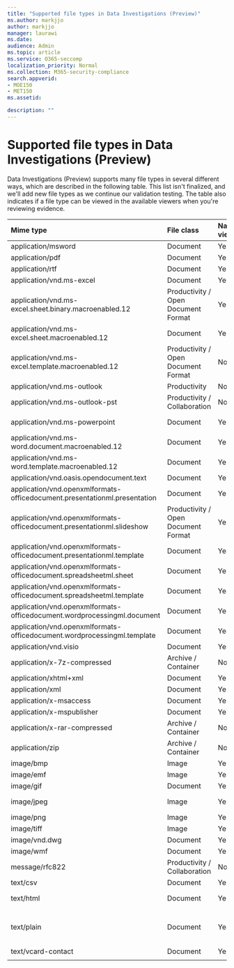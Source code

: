 ```yaml
---
title: "Supported file types in Data Investigations (Preview)"
ms.author: markjjo
author: markjjo
manager: laurawi
ms.date: 
audience: Admin
ms.topic: article
ms.service: O365-seccomp
localization_priority: Normal
ms.collection: M365-security-compliance 
search.appverid: 
- MOE150
- MET150
ms.assetid: 

description: ""
---
```


# Supported file types in Data Investigations (Preview)

Data Investigations (Preview) supports many file types in several different ways, which are described in the following table. This list isn't finalized, and we'll add new file types as we continue our validation testing. The table also indicates if a file type can be viewed in the available viewers when you're reviewing evidence.

| Mime type | File class | Native viewer | Text viewer | Annotate viewer | Container extraction | Extensions |
| :- | :- | :- | :- | :- | :- | :- |
| application/msword | Document | Yes | Yes | Yes | No | .doc; .dat |
| application/pdf | Document | Yes | Yes | Yes | No | .pdf |
| application/rtf | Document | Yes | Yes | Yes | No | .rtf;.doc |
| application/vnd.ms-excel | Document | Yes | Yes | Yes | No | .xls; .dat |
| application/vnd.ms-excel.sheet.binary.macroenabled.12 | Productivity / Open Document Format | Yes | Yes | No | No | .xlsb |
| application/vnd.ms-excel.sheet.macroenabled.12 | Document | Yes | Yes | Yes | No | .xlsm |
| application/vnd.ms-excel.template.macroenabled.12 | Productivity / Open Document Format | No | Yes | No | No | .xltm |
| application/vnd.ms-outlook | Productivity | No | No | No | No | .msg |
| application/vnd.ms-outlook-pst | Productivity / Collaboration | No | No | No | Yes | .pst |
| application/vnd.ms-powerpoint | Document | Yes | Yes | Yes | No | .ppt; .pps;.pot |
| application/vnd.ms-word.document.macroenabled.12 | Document | Yes | Yes | Yes | No | .docm |
| application/vnd.ms-word.template.macroenabled.12 | Document | Yes | Yes | Yes | No | .dotm |
| application/vnd.oasis.opendocument.text | Document | Yes | Yes | Yes | No | .odt;  |
| application/vnd.openxmlformats-officedocument.presentationml.presentation | Document | Yes | Yes | Yes | No | .pptx |
| application/vnd.openxmlformats-officedocument.presentationml.slideshow | Productivity / Open Document Format | Yes | Yes | Yes | No | .ppsx |
| application/vnd.openxmlformats-officedocument.presentationml.template | Document | Yes | Yes | Yes | No | .potx |
| application/vnd.openxmlformats-officedocument.spreadsheetml.sheet | Document | Yes | Yes | Yes | No | .xlsx |
| application/vnd.openxmlformats-officedocument.spreadsheetml.template | Document | Yes | Yes | Yes | No | .xltx |
| application/vnd.openxmlformats-officedocument.wordprocessingml.document | Document | Yes | Yes | Yes | No | .docx |
| application/vnd.openxmlformats-officedocument.wordprocessingml.template | Document | Yes | Yes | Yes | No | .dotx |
| application/vnd.visio | Document | Yes | Yes | Yes | No | .vsd |
| application/x-7z-compressed | Archive / Container | No | No | No | Yes | .7z |
| application/xhtml+xml | Document | Yes | Yes | Yes | No | .xhtml |
| application/xml | Document | Yes | Yes | Yes | No | .xml |
| application/x-msaccess | Document | Yes | Yes | Yes | No | .mdb |
| application/x-mspublisher | Document | Yes | Yes | Yes | No | .pub |
| application/x-rar-compressed | Archive / Container | No | No | No | Yes | .rar |
| application/zip | Archive / Container | No | No | No | Yes | .zip |
| image/bmp | Image | Yes | Yes | Yes | No | .bmp |
| image/emf | Image | Yes | Yes | Yes | No | .emf |
| image/gif | Document | Yes | Yes | Yes | No | .gif |
| image/jpeg | Image | Yes | Yes | Yes | No | .jpg; .jpeg; .dat;.jpgt |
| image/png | Image | Yes | Yes | Yes | No | .png |
| image/tiff | Image | Yes | Yes | Yes | No | .tif |
| image/vnd.dwg | Document | Yes | Yes | Yes | No | .dwg;.dxf; |
| image/wmf | Document | Yes | Yes | Yes | No | .wmf |
| message/rfc822 | Productivity / Collaboration | No | No | No | No | .eml |
| text/csv | Document | Yes | Yes | Yes | No | .csv |
| text/html | Document | Yes | Yes | Yes | No | .html;.shtml; .htm |
| text/plain | Document | Yes | Yes | Yes | No | .txt; .css;.con; .pl; .csv; .dat |
| text/vcard-contact | Document | Yes | Yes | Yes | No | .vcf |
||||||||
